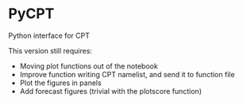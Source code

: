 # PyCPT
Python interface for CPT

This version still requires:
+ Moving plot functions out of the notebook
+ Improve function writing CPT namelist, and send it to function file
+ Plot the figures in panels
+ Add forecast figures (trivial with the plotscore function)
